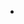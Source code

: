 -  

<!---
imaginbeing/imaginbeing is a ✨ special ✨ repository because its `README.md` (this file) appears on your GitHub profile.
You can click the Preview link to take a look at your changes.
--->
